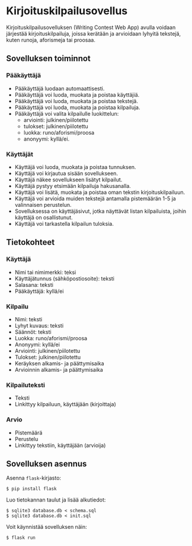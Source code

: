 # Kirjoituskilpailusovellus

Kirjoituskilpailusovelluksen (Writing Contest Web App) avulla voidaan järjestää kirjoituskilpailuja, joissa kerätään ja arvioidaan lyhyitä tekstejä, kuten runoja, aforismeja tai proosaa.

## Sovelluksen toiminnot

### Pääkäyttäjä
- Pääkäyttäjä luodaan automaattisesti.
- Pääkäyttäjä voi luoda, muokata ja poistaa käyttäjiä.
- Pääkäyttäjä voi luoda, muokata ja poistaa tekstejä.
- Pääkäyttäjä voi luoda, muokata ja poistaa kilpailuja.
- Pääkäyttäjä voi valita kilpailulle luokittelun:
	- arviointi: julkinen/piilotettu
	- tulokset: julkinen/piilotettu
	- luokka: runo/aforismi/proosa
	- anonyymi: kyllä/ei.

### Käyttäjät
- Käyttäjä voi luoda, muokata ja poistaa tunnuksen.
- Käyttäjä voi kirjautua sisään sovellukseen.
- Käyttäjä näkee sovellukseen lisätyt kilpailut.
- Käyttäjä pystyy etsimään kilpailuja hakusanalla.
- Käyttäjä voi lisätä, muokata ja poistaa oman tekstin kirjoituskilpailuun.
- Käyttäjä voi arvioida muiden tekstejä antamalla pistemäärän 1-5 ja valinnaisen perustelun.
- Sovelluksessa on käyttäjäsivut, jotka näyttävät listan kilpailuista, joihin käyttäjä on osallistunut.
- Käyttäjä voi tarkastella kilpailun tuloksia.

## Tietokohteet

### Käyttäjä
- Nimi tai nimimerkki: teksi
- Käyttäjätunnus (sähköpostiosoite): teksti
- Salasana: teksti
- Pääkäyttäjä: kyllä/ei

### Kilpailu
- Nimi: teksti
- Lyhyt kuvaus: teksti 
- Säännöt: teksti
- Luokka: runo/aforismi/proosa
- Anonyymi: kyllä/ei
- Arviointi: julkinen/piilotettu
- Tulokset: julkinen/piilotettu
- Keräyksen alkamis- ja päättymisaika
- Arvioinnin alkamis- ja päättymisaika

### Kilpailuteksti
- Teksti
- Linkittyy kilpailuun, käyttäjään (kirjoittaja)

### Arvio
- Pistemäärä
- Perustelu
- Linkittyy tekstiin, käyttäjään (arvioija)

## Sovelluksen asennus

Asenna `flask`-kirjasto:

```
$ pip install flask
```

Luo tietokannan taulut ja lisää alkutiedot:

```
$ sqlite3 database.db < schema.sql
$ sqlite3 database.db < init.sql
```

Voit käynnistää sovelluksen näin:

```
$ flask run
```
